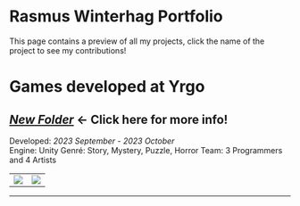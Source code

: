 # Rasmus Winterhag Portfolio

This page contains a preview of all my projects, click the name of the project to see my contributions!

# Games developed at Yrgo

## [***New Folder***](NewFolder#) ← Click here for more info!

Developed: *2023 September - 2023 October*  
Engine: Unity
Genré: Story, Mystery, Puzzle, Horror
Team: 3 Programmers and 4 Artists

<table>
  <tr>
    <td width="50%"><img src="Images\Mediaplayer" /></td>
    <td width="50%"><img src="Images\RightClick" /></td>
  </tr>
</table>

---